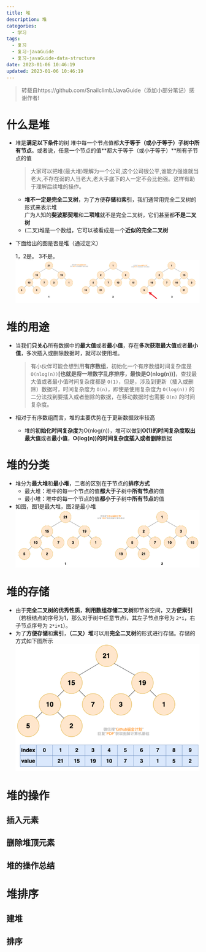 ```yaml
---
title: 堆
description: 堆
categories:
  - 学习
tags:
  - 复习
  - 复习-javaGuide
  - 复习-javaGuide-data-structure
date: 2023-01-06 10:46:19
updated: 2023-01-06 10:46:19
---
```


> 转载自https://github.com/Snailclimb/JavaGuide（添加小部分笔记）感谢作者!

# 什么是堆

- 堆是**满足以下条件**的树
  堆中每一个节点值都**大于等于（或小于等于）子树中所有节点**。或者说，任意一个节点的值**都大于等于（或小于等于）**所有子节点的值

  > 大家可以把堆(最大堆)理解为一个公司,这个公司很公平,谁能力强谁就当老大,不存在弱的人当老大,老大手底下的人一定不会比他强。这样有助于理解后续堆的操作。

  - **堆不一定是完全二叉树**，为了方便**存储**和**索引**，我们通常用完全二叉树的形式来表示堆  
    广为人知的**斐波那契堆**和**二项堆**就不是完全二叉树，它们甚至都**不是二叉树**
  -  (二叉)堆是一个数组，它可以被看成是一个**近似的完全二叉树**
  
- 下面给出的图是否是堆（通过定义）

  1，2是。
  3不是。
  ![image-20230108214044120](https://raw.githubusercontent.com/lwmfjc/lwmfjc.github.io.resource/main/img/image-20230108214044120.png)

# 堆的用途

- 当我们**只关心**所有数据中的**最大值**或者**最小值**，存在**多次获取最大值**或者**最小值**，多次插入或删除数据时，就可以使用堆。

  > 有小伙伴可能会想到用**有序数组**，初始化一个有序数组时间复杂度是 `O(nlog(n))`**[也就是将一堆数字乱序排序，最快是O(nlog(n))]**，查找最大值或者最小值时间复杂度都是 `O(1)`，但是，涉及到更新（插入或删除）数据时，时间复杂度为 `O(n)`，即使是使用复杂度为 `O(log(n))` 的二分法找到要插入或者删除的数据，在移动数据时也需要 `O(n)` 的时间复杂度。

- 相对于有序数组而言，堆的主要优势在于更新数据效率较高

  - 堆的**初始化时间复杂度**为O(nlog(n))，堆可以做到**O(1)**的时间复杂度取出**最大值**或者**最小值**，**O(log(n))**的时间复杂度**插入或者删除**数据

# 堆的分类

- 堆分为**最大堆**和**最小堆**，二者的区别在于节点的**排序方式**
  - 最大堆：堆中的每一个节点的值**都大于**子树中**所有节点**的值
  - 最小堆：堆中的每一个节点的值**都小于**子树中**所有节点**的值
- 如图，图1是最大堆，图2是最小堆
  ![image-20230108221541796](https://raw.githubusercontent.com/lwmfjc/lwmfjc.github.io.resource/main/img/image-20230108221541796.png)

# 堆的存储

- 由于**完全二叉树的优秀性质**，**利用数组存储二叉树**即节省空间，又**方便索引**（若根结点的序号为1，那么对于树中任意节点i，其左子节点序号为 `2*i`，右子节点序号为 `2*i+1`）。
- 为了**方便存储**和**索引**，**（二叉）堆**可以用**完全二叉树**的形式进行存储。存储的方式如下图所示
  ![image-20230108222619449](https://raw.githubusercontent.com/lwmfjc/lwmfjc.github.io.resource/main/img/image-20230108222619449.png)

# 堆的操作

## 插入元素

## 删除堆顶元素

## 堆的操作总结

# 堆排序

## 建堆

## 排序
